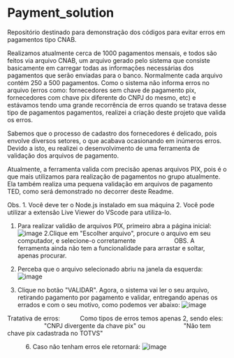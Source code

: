 # Payment_solution
Repositório destinado para demonstração dos códigos para evitar erros em pagamentos tipo CNAB.

Realizamos atualmente cerca de 1000 pagamentos mensais, e todos são feitos via arquivo CNAB, um arquivo gerado pelo sistema que consiste basicamente em carregar todas as informações necessárias dos pagamentos que serão enviadas para o banco. Normalmente cada arquivo contém 250 a 500 pagamentos. 
Como o sistema não informa erros no arquivo (erros como: fornecedores sem chave de pagamento pix, fornecedores com chave pix diferente do CNPJ do mesmo, etc) e estávamos tendo uma grande recorrência de erros quando se tratava desse tipo de pagamentos pagamentos, realizei a criação deste projeto que valida os erros.

Sabemos que o processo de cadastro dos fornecedores é delicado, pois envolve diversos setores, o que acabava ocasionando em inúmeros erros. Devido a isto, eu realizei o desenvolvimento de uma ferramenta de validação dos arquivos de pagamento. 
 
Atualmente, a ferramenta valida com precisão apenas arquivos PIX, pois é o que mais utilizamos para realização de pagamentos no grupo atualmente. Ela também realiza uma pequena validação em arquivos de pagamento TED, como será demonstrado no decorrer deste Readme.

Obs. 1. Você deve ter o Node.js instalado em sua máquina 
     2. Você pode utilizar a extensão Live Viewer do VScode para utiliza-lo.
    
   1. Para realizar validão de arquivos PIX, primeiro abra a página inicial:
![image](https://github.com/gabrielgreco1/ValidadorCNAB/assets/110870588/cfddf42c-a4d9-473f-bc90-0b6288221aaf)
   2.Clique em "Escolher arquivo", procure o arquivo em seu computador, e selecione-o corretamente
            OBS. A ferramenta ainda não tem a funcionalidade para arrastar e soltar, apenas procurar.
            
   3. Perceba que o arquivo selecionado abriu na janela da esquerda:
   ![image](https://github.com/gabrielgreco1/ValidadorCNAB/assets/110870588/f86d5d1c-ef5a-43e2-ad12-14ffe48fb956)

   4. Clique no botão "VALIDAR". Agora, o sistema vai ler o seu arquivo, retirando pagamento por pagamento e validar, entregando apenas os errados e com o seu motivo, como podemos ver abaixo:
   ![image](https://github.com/gabrielgreco1/ValidadorCNAB/assets/110870588/af3f943a-9219-47cd-9e32-d78bad2489ac)


Tratativa de erros:
      Como tipos de erros temos apenas 2, sendo eles:
            "CNPJ divergente da chave pix" ou
            "Não tem chave pix cadastrada no TOTVS"

      6. Caso não tenham erros ele retornará:
      ![image](https://github.com/gabrielgreco1/ValidadorCNAB/assets/110870588/a4e7ebd6-808d-4a5e-bcca-1ba62e8ea2f2)

      



